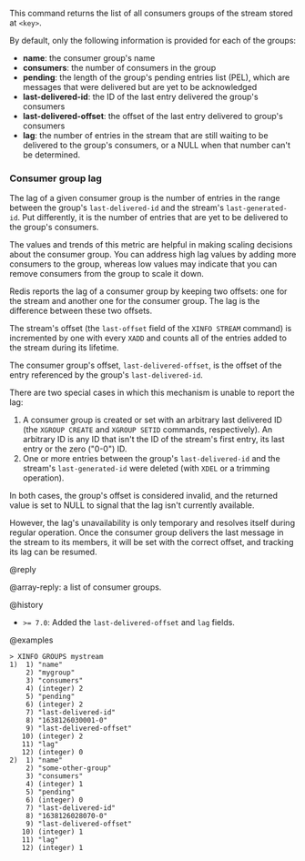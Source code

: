 This command returns the list of all consumers groups of the stream stored at `<key>`.

By default, only the following information is provided for each of the groups:

* **name**: the consumer group's name
* **consumers**: the number of consumers in the group
* **pending**: the length of the group's pending entries list (PEL), which are messages that were delivered but are yet to be acknowledged
* **last-delivered-id**: the ID of the last entry delivered the group's consumers
* **last-delivered-offset**: the offset of the last entry delivered to group's consumers
* **lag**: the number of entries in the stream that are still waiting to be delivered to the group's consumers, or a NULL when that number can't be determined.

### Consumer group lag

The lag of a given consumer group is the number of entries in the range between the group's `last-delivered-id` and the stream's `last-generated-id`.
Put differently, it is the number of entries that are yet to be delivered to the group's consumers.

The values and trends of this metric are helpful in making scaling decisions about the consumer group.
You can address high lag values by adding more consumers to the group, whereas low values may indicate that you can remove consumers from the group to scale it down.

Redis reports the lag of a consumer group by keeping two offsets: one for the stream and another one for the consumer group.
The lag is the difference between these two offsets.

The stream's offset (the `last-offset` field of the `XINFO STREAM` command) is incremented by one with every `XADD` and counts all of the entries added to the stream during its lifetime.

The consumer group's offset, `last-delivered-offset`, is the offset of the entry referenced by the group's `last-delivered-id`.

There are two special cases in which this mechanism is unable to report the lag:

1. A consumer group is created or set with an arbitrary last delivered ID (the `XGROUP CREATE` and `XGROUP SETID` commands, respectively). An arbitrary ID is any ID that isn't the ID of the stream's first entry, its last entry or the zero ("0-0") ID.
2. One or more entries between the group's `last-delivered-id` and the stream's `last-generated-id` were deleted (with `XDEL` or a trimming operation).

In both cases, the group's offset is considered invalid, and the returned value is set to NULL to signal that the lag isn't currently available.

However, the lag's unavailability is only temporary and resolves itself during regular operation.
Once the consumer group delivers the last message in the stream to its members, it will be set with the correct offset, and tracking its lag can be resumed.

@reply

@array-reply: a list of consumer groups.

@history

* `>= 7.0`: Added the `last-delivered-offset` and `lag` fields.

@examples

```
> XINFO GROUPS mystream
1)  1) "name"
    2) "mygroup"
    3) "consumers"
    4) (integer) 2
    5) "pending"
    6) (integer) 2
    7) "last-delivered-id"
    8) "1638126030001-0"
    9) "last-delivered-offset"
   10) (integer) 2
   11) "lag"
   12) (integer) 0
2)  1) "name"
    2) "some-other-group"
    3) "consumers"
    4) (integer) 1
    5) "pending"
    6) (integer) 0
    7) "last-delivered-id"
    8) "1638126028070-0"
    9) "last-delivered-offset"
   10) (integer) 1
   11) "lag"
   12) (integer) 1
```

